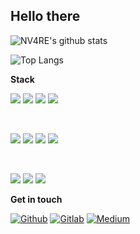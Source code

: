 ## Hello there

![NV4RE's github stats](https://github-readme-stats.vercel.app/api?username=NV4RE&count_private=true&show_icons=true&include_all_commits=true&hide_title=true)

![Top Langs](https://github-readme-stats.vercel.app/api/top-langs/?username=NV4RE&layout=compact)

**Stack**

<code><img src="https://img.shields.io/badge/go-00ADD8.svg?&style=for-the-badge&logo=go&logoColor=white"/></code>
<code><img src="https://img.shields.io/badge/typescript%20-007ACC.svg?&style=for-the-badge&logo=typescript&logoColor=white"/></code>
<code><img src="https://img.shields.io/badge/javascript-222222.svg?&style=for-the-badge&logo=javascript&logoColor=F7DF1E"/></code>
<code><img src="https://img.shields.io/badge/html-E34F26.svg?&style=for-the-badge&logo=html5&logoColor=ffffff"/></code>

<br/>

<code><img src="https://img.shields.io/badge/react-61DAFB.svg?&style=for-the-badge&logo=react&logoColor=ffffff"/></code>
<code><img src="https://img.shields.io/badge/styled-DB7093.svg?&style=for-the-badge&logo=styled-components&logoColor=ffffff"/></code>
<code><img src="https://img.shields.io/badge/sass-CC6699.svg?&style=for-the-badge&logo=sass&logoColor=ffffff"/></code>
<code><img src="https://img.shields.io/badge/webpack-405152.svg?&style=for-the-badge&logo=webpack&logoColor=ffffff"/></code>

<br/>

<code><img src="https://img.shields.io/badge/git-F05032.svg?&style=for-the-badge&logo=git&logoColor=ffffff"/></code>
<code><img src="https://img.shields.io/badge/docker-2496ED.svg?&style=for-the-badge&logo=docker&logoColor=ffffff"/></code>
<code><img src="https://img.shields.io/badge/kubernetes-326CE5.svg?&style=for-the-badge&logo=kubernetes&logoColor=ffffff"/></code>

**Get in touch**

<a href="https://github.com/NV4RE" target="_blank"><img alt="Github" src="https://img.shields.io/badge/GitHub-12100E.svg?&style=for-the-badge&logo=Github&logoColor=white" /></a>
<a href="https://gitlab.com/NV4RE" target="_blank"><img alt="Gitlab" src="https://img.shields.io/badge/gitlab-12100E.svg?&style=for-the-badge&logo=gitlab&logoColor=white" /></a>
<a href="https://medium.com/@NV4RE" target="_blank"><img alt="Medium" src="https://img.shields.io/badge/medium-12100E.svg?&style=for-the-badge&logo=medium&logoColor=white" /></a>
